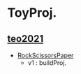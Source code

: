 # ToyProj.

## [teo2021](./teo2021/)
- [RockScissorsPaper](./teo2021/rock_scissors_paper/)
    - v1 : buildProj.